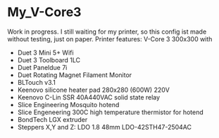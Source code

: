 # My_V-Core3
Work in progress.
I still waiting for my printer, so this config ist made without testing, just on paper.
Printer features:
  V-Core 3 300x300 with
 - Duet 3 Mini 5+ Wifi
 - Duet 3 Toolboard 1LC
 - Duet Paneldue 7i
 - Duet Rotating Magnet Filament Monitor
 - BLTouch v3.1
 - Keenovo silicone heater pad 280x280 (600W) 220V
 - Keenovo C-Lin SSR 40A440VAC solid state relay
 - Slice Engineering Mosquito hotend
 - Slice Engeneering 300C high temperature thermistor for hotend
 - BondTech LGX extruder
 - Steppers X,Y and Z: LDO 1.8 48mm LDO-42STH47-2504AC

